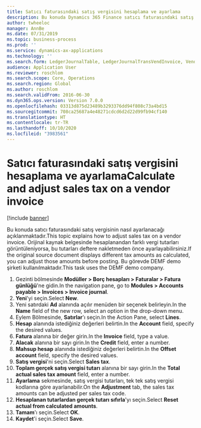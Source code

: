 ```yaml
---
title: Satıcı faturasındaki satış vergisini hesaplama ve ayarlama
description: Bu konuda Dynamics 365 Finance satıcı faturasındaki satış vergisinin nasıl ayarlanacağı açıklanmaktadır.
author: twheeloc
manager: AnnBe
ms.date: 07/31/2019
ms.topic: business-process
ms.prod: ''
ms.service: dynamics-ax-applications
ms.technology: ''
ms.search.form: LedgerJournalTable, LedgerJournalTransVendInvoice, VendTableLookup, TaxTmpWorkTrans
audience: Application User
ms.reviewer: roschlom
ms.search.scope: Core, Operations
ms.search.region: Global
ms.author: roschlom
ms.search.validFrom: 2016-06-30
ms.dyn365.ops.version: Version 7.0.0
ms.openlocfilehash: 03313d875d23489b3293376dd94f808c73a4bd15
ms.sourcegitcommit: 708ca25687a4e48271cdcd6d2d22d99fb94cf140
ms.translationtype: HT
ms.contentlocale: tr-TR
ms.lasthandoff: 10/10/2020
ms.locfileid: "3983561"
---
```

# <a name="calculate-and-adjust-sales-tax-on-a-vendor-invoice"></a><span data-ttu-id="3be17-103">Satıcı faturasındaki satış vergisini hesaplama ve ayarlama</span><span class="sxs-lookup"><span data-stu-id="3be17-103">Calculate and adjust sales tax on a vendor invoice</span></span>

[!include [banner](../../includes/banner.md)]

<span data-ttu-id="3be17-104">Bu konuda satıcı faturasındaki satış vergisinin nasıl ayarlanacağı açıklanmaktadır.</span><span class="sxs-lookup"><span data-stu-id="3be17-104">This topic explains how to adjust sales tax on a vendor invoice.</span></span> <span data-ttu-id="3be17-105">Orijinal kaynak belgesinde hesaplanandan farklı vergi tutarları görüntüleniyorsa, bu tutarları deftere nakletmeden önce ayarlayabilirsiniz.</span><span class="sxs-lookup"><span data-stu-id="3be17-105">If the original source document displays different tax amounts as calculated, you can adjust those amounts before posting.</span></span> <span data-ttu-id="3be17-106">Bu görevde DEMF demo şirketi kullanılmaktadır.</span><span class="sxs-lookup"><span data-stu-id="3be17-106">This task uses the DEMF demo company.</span></span>

1. <span data-ttu-id="3be17-107">Gezinti bölmesinde **Modüller > Borç hesapları > Faturalar > Fatura günlüğü**'ne gidin.</span><span class="sxs-lookup"><span data-stu-id="3be17-107">In the navigation pane, go to **Modules > Accounts payable > Invoices > Invoice journal**.</span></span>
2. <span data-ttu-id="3be17-108">**Yeni**'yi seçin.</span><span class="sxs-lookup"><span data-stu-id="3be17-108">Select **New**.</span></span>
3. <span data-ttu-id="3be17-109">Yeni satırdaki **Ad** alanında açılır menüden bir seçenek belirleyin.</span><span class="sxs-lookup"><span data-stu-id="3be17-109">In the **Name** field of the new row, select an option in the drop-down menu.</span></span>
4. <span data-ttu-id="3be17-110">Eylem Bölmesinde, **Satırlar**'ı seçin.</span><span class="sxs-lookup"><span data-stu-id="3be17-110">In the Action Pane, select **Lines**.</span></span>
5. <span data-ttu-id="3be17-111">**Hesap** alanında istediğiniz değerleri belirtin.</span><span class="sxs-lookup"><span data-stu-id="3be17-111">In the **Account** field, specify the desired values.</span></span>
6. <span data-ttu-id="3be17-112">**Fatura** alanına bir değer girin.</span><span class="sxs-lookup"><span data-stu-id="3be17-112">In the **Invoice** field, type a value.</span></span>
7. <span data-ttu-id="3be17-113">**Alacak** alanına bir sayı girin.</span><span class="sxs-lookup"><span data-stu-id="3be17-113">In the **Credit** field, enter a number.</span></span>
8. <span data-ttu-id="3be17-114">**Mahsup hesap** alanında istediğiniz değerleri belirtin.</span><span class="sxs-lookup"><span data-stu-id="3be17-114">In the **Offset account** field, specify the desired values.</span></span>
9. <span data-ttu-id="3be17-115">**Satış vergisi**'ni seçin.</span><span class="sxs-lookup"><span data-stu-id="3be17-115">Select **Sales tax**.</span></span>
10. <span data-ttu-id="3be17-116">**Toplam gerçek satış vergisi tutarı** alanına bir sayı girin.</span><span class="sxs-lookup"><span data-stu-id="3be17-116">In the **Total actual sales tax amount** field, enter a number.</span></span>
11. <span data-ttu-id="3be17-117">**Ayarlama** sekmesinde, satış vergisi tutarları, tek tek satış vergisi kodlarına göre ayarlanabilir.</span><span class="sxs-lookup"><span data-stu-id="3be17-117">On the **Adjustment** tab, the sales tax amounts can be adjusted per sales tax code.</span></span>
12. <span data-ttu-id="3be17-118">**Hesaplanan tutarlardan gerçek tutarı sıfırla**'yı seçin.</span><span class="sxs-lookup"><span data-stu-id="3be17-118">Select **Reset actual from calculated amounts**.</span></span>
13. <span data-ttu-id="3be17-119">**Tamam**'ı seçin.</span><span class="sxs-lookup"><span data-stu-id="3be17-119">Select **OK**.</span></span>
14. <span data-ttu-id="3be17-120">**Kaydet**'i seçin.</span><span class="sxs-lookup"><span data-stu-id="3be17-120">Select **Save**.</span></span>

